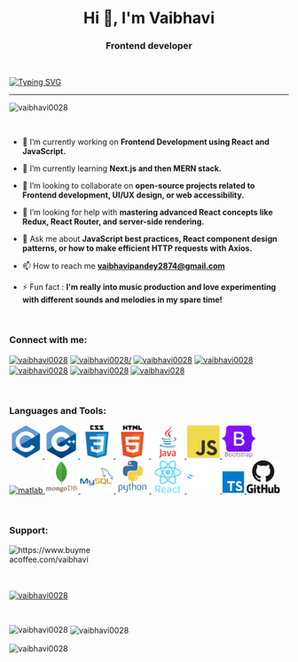 <h1 align="center">Hi 👋, I'm Vaibhavi</h1>
<h3 align="center">Frontend developer</h3>
<br>

[![Typing SVG](https://readme-typing-svg.demolab.com/?lines=Frontend+enthusiast...;Passionate+for+modern+web+technologies+and+frontend+frameworks.....;&center=true&color=40b983&duration=7000&multiline=false&width=1000)](https://github.com/sgvkamalakar)
 
----

<p align="left"> <img src="https://komarev.com/ghpvc/?username=vaibhavi0028&label=Profile%20views&color=0e75b6&style=flat" alt="vaibhavi0028" /> </p>
<br>

- 🔭 I’m currently working on **Frontend Development using React and JavaScript.**

- 🌱 I’m currently learning **Next.js and then MERN stack.**

- 👯 I’m looking to collaborate on **open-source projects related to Frontend development, UI/UX design, or web accessibility.**

- 🤝 I’m looking for help with **mastering advanced React concepts like Redux, React Router, and server-side rendering.**

- 💬 Ask me about **JavaScript best practices, React component design patterns, or how to make efficient HTTP requests with Axios.**

- 📫 How to reach me **vaibhavipandey2874@gmail.com**

- ⚡ Fun fact : **I'm really into music production and love experimenting with different sounds and melodies in my spare time!**
<br>
<h3 align="left">Connect with me:</h3>
<p align="left">
<a href="https://linkedin.com/in/vaibhavi0028" target="blank"><img align="center" src="https://raw.githubusercontent.com/rahuldkjain/github-profile-readme-generator/master/src/images/icons/Social/linked-in-alt.svg" alt="vaibhavi0028" height="30" width="40" /></a>
<a href="https://www.leetcode.com/vaibhavi0028/" target="blank"><img align="center" src="https://raw.githubusercontent.com/rahuldkjain/github-profile-readme-generator/master/src/images/icons/Social/leet-code.svg" alt="vaibhavi0028/" height="30" width="40" /></a>
<a href="https://twitter.com/vaibhavi0028" target="blank"><img align="center" src="https://raw.githubusercontent.com/rahuldkjain/github-profile-readme-generator/master/src/images/icons/Social/twitter.svg" alt="vaibhavi0028" height="30" width="40" /></a>
<a href="https://instagram.com/vaibhavi0028" target="blank"><img align="center" src="https://raw.githubusercontent.com/rahuldkjain/github-profile-readme-generator/master/src/images/icons/Social/instagram.svg" alt="vaibhavi0028" height="30" width="40" /></a>
<a href="https://www.hackerrank.com/vaibhavi0028" target="blank"><img align="center" src="https://raw.githubusercontent.com/rahuldkjain/github-profile-readme-generator/master/src/images/icons/Social/hackerrank.svg" alt="vaibhavi0028" height="30" width="40" /></a>
<a href="https://auth.geeksforgeeks.org/user/vaibhavi0028" target="blank"><img align="center" src="https://raw.githubusercontent.com/rahuldkjain/github-profile-readme-generator/master/src/images/icons/Social/geeks-for-geeks.svg" alt="vaibhavi0028" height="30" width="40" /></a>
<a href="https://discord.gg/vaibhavi028" target="blank"><img align="center" src="https://raw.githubusercontent.com/rahuldkjain/github-profile-readme-generator/master/src/images/icons/Social/discord.svg" alt="vaibhavi028" height="30" width="40" /></a>
</p>
<br>
<h3 align="left">Languages and Tools:</h3>
<p align="left"> <a href="https://www.cprogramming.com/" target="_blank" rel="noreferrer"> <img src="https://raw.githubusercontent.com/devicons/devicon/master/icons/c/c-original.svg" alt="c" width="60" height="60"/> </a> <a href="https://www.w3schools.com/cpp/" target="_blank" rel="noreferrer"> <img src="https://raw.githubusercontent.com/devicons/devicon/master/icons/cplusplus/cplusplus-original.svg" alt="cplusplus" width="60" height="60"/> </a> <a href="https://www.w3schools.com/css/" target="_blank" rel="noreferrer"> <img src="https://raw.githubusercontent.com/devicons/devicon/master/icons/css3/css3-original-wordmark.svg" alt="css3" width="60" height="60"/> </a> <a href="https://www.w3.org/html/" target="_blank" rel="noreferrer"> <img src="https://raw.githubusercontent.com/devicons/devicon/master/icons/html5/html5-original-wordmark.svg" alt="html5" width="60" height="60"/> </a> <a href="https://www.java.com" target="_blank" rel="noreferrer"> <img src="https://raw.githubusercontent.com/devicons/devicon/master/icons/java/java-original-wordmark.svg" alt="java" width="60" height="60"/> </a> <a href="https://developer.mozilla.org/en-US/docs/Web/JavaScript" target="_blank" rel="noreferrer"> <img src="https://raw.githubusercontent.com/devicons/devicon/master/icons/javascript/javascript-original.svg" alt="javascript" width="60" height="60"/> </a> <a href="https://getbootstrap.com" target="_blank" rel="noreferrer"> <img src="https://raw.githubusercontent.com/devicons/devicon/master/icons/bootstrap/bootstrap-original-wordmark.svg" alt="bootstrap" width="60" height="60"/>
</a> <a href="https://www.mathworks.com/" target="_blank" rel="noreferrer"> <img src="https://upload.wikimedia.org/wikipedia/commons/2/21/Matlab_Logo.png" alt="matlab" width="60" height="60"/> </a> <a href="https://www.mongodb.com/" target="_blank" rel="noreferrer"> <img src="https://raw.githubusercontent.com/devicons/devicon/master/icons/mongodb/mongodb-original-wordmark.svg" alt="mongodb" width="60" height="60"/> </a> <a href="https://www.mysql.com/" target="_blank" rel="noreferrer"> <img src="https://raw.githubusercontent.com/devicons/devicon/master/icons/mysql/mysql-original-wordmark.svg" alt="mysql" width="60" height="60"/> </a> <a href="https://www.python.org" target="_blank" rel="noreferrer"> <img src="https://raw.githubusercontent.com/devicons/devicon/master/icons/python/python-original-wordmark.svg" alt="python" width="60" height="60"/> </a> <a href="https://reactjs.org/" target="_blank" rel="noreferrer"> <img src="https://raw.githubusercontent.com/devicons/devicon/master/icons/react/react-original-wordmark.svg" alt="react" width="60" height="60"/> </a> <a href="https://tailwindcss.com/" target="_blank" rel="noreferrer"> <img src="https://github.com/devicons/devicon/blob/master/icons/tailwindcss/tailwindcss-original-wordmark.svg" alt="tailwind" width="60" height="60"/> </a> <a href="https://www.typescriptlang.org/" target="_blank" rel="noreferrer"> <img src="https://raw.githubusercontent.com/devicons/devicon/master/icons/typescript/typescript-original.svg" alt="typescript" width="40" height="40"/> </a> <a href="https://github.com" target="_blank" rel="noreferrer"> <img src="https://github.com/devicons/devicon/blob/master/icons/github/github-original-wordmark.svg" alt="GitHub" width="60" height="60"/> </a>
</p>
<br>
<h3 align="left">Support:</h3>
<p><a href="https://www.buymeacoffee.com/https://www.buymeacoffee.com/vaibhavi0028"> <img align="left" src="https://cdn.buymeacoffee.com/buttons/v2/default-yellow.png" height="35" width="147" alt="https://www.buymeacoffee.com/vaibhavi0028" /></a></p><br><br><br>
<br>
<p align="left"> <a href="https://github.com/ryo-ma/github-profile-trophy"><img src="https://github-profile-trophy.vercel.app/?username=vaibhavi0028" alt="vaibhavi0028" /></a> </p>
<br>
<p><img align="left" src="https://github-readme-stats.vercel.app/api/top-langs?username=vaibhavi0028&show_icons=true&locale=en&layout=compact" alt="vaibhavi0028" /></p>

<p>&nbsp;<img align="center" src="https://github-readme-stats.vercel.app/api?username=vaibhavi0028&show_icons=true&locale=en" alt="vaibhavi0028" /></p>

<p><img align="center" src="https://github-readme-streak-stats.herokuapp.com/?user=vaibhavi0028&" alt="vaibhavi0028" /></p>
